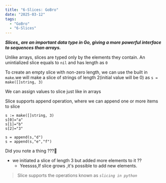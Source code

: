 ```yaml
---
title: "6-Slices: GoBro"
date: "2025-03-12"
tags:
  - "GoBro"
  - "6-Slices"
---
```


***Slices_ are an important data type in Go, giving a more powerful interface to sequences than arrays.***

Unlike arrays, slices are typed only by the elements they contain. An unintialized slice equals to `nil` and has length as `0`

To create an empty slice with non-zero length, we can use the built in `make`.we will make a slice of strings of length 2(initial value will be 0) as  `s = make([]string, 3)`

We can assign values to slice just like in arrays

Slice supports append operation, where we can append one or more items to slice 
```
s := make([]string, 3)
s[0]="a"
s[1]="b"
s[2]="3"

s = append(s,"d")
s = append(s,"e","f")
```
Did you note a thing ???👀
- we initiated a slice of length 3 but added more elements to it ??
	- Yeessss,If slice grows ,it's possible to add new elements.

> Slice supports the operations known as *`slicing in python`*



